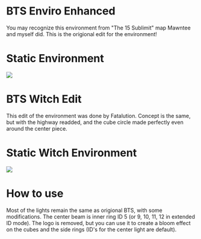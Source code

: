 # BTS Enviro Enhanced
You may recognize this environment from "The 15 Sublimit" map Mawntee and myself did. This is the origional edit for the
environment!

<h1> Static Environment</h1>
<img src="https://github.com/LonelyCen/Lonelys-Environments/blob/main/Environments/BTS%20Plat/BTS%20Example.png">

# BTS Witch Edit
This edit of the environment was done by Fatalution. Concept is the same, but with the highway readded, and the cube circle made perfectly even around the center piece.

<h1> Static Witch Environment</h1>
<img src="https://github.com/LonelyCen/Lonelys-Environments/blob/main/Environments/BTS%20Plat/Witch%20Example.jpg">

# How to use
Most of the lights remain the same as origional BTS, with some modifications. The center beam is inner ring ID 5 (or 9, 10, 11, 12 in extended ID mode). The logo is removed, but
you can use it to create a bloom effect on the cubes and the side rings (ID's for the center light are default).

